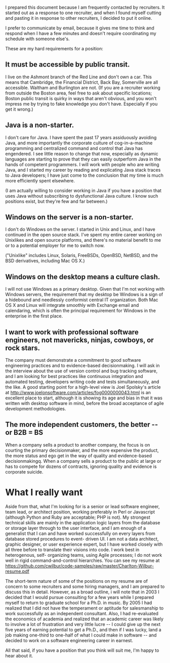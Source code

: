 I prepared this document because I am frequently contacted by
recruiters. It started out as a response to one recruiter, and
when I found myself cutting and pasting it in response to other
recruiters, I decided to put it online.

I prefer to communicate by email, because it gives me time to
think and respond when I have a few minutes and doesn't require
coordinating my schedule with someone else's.

These are my hard requirements for a position:

## It must be accessible by public transit.

I live on the Ashmont branch of the Red Line and don't own a car.
This means that Cambridge, the Financial District, Back Bay,
Somerville are all accessible.  Waltham and Burlington are not.  (If
you are a recruiter working from outside the Boston area, feel free to
ask about specific locations; Boston public transit is quirky in ways
that aren't obvious, and you won't impress me by trying to fake
knowledge you don't have.  Especially if you get it wrong.)

## Java is a non-starter.

I don't care for Java.  I have spent the past 17 years assiduously
avoiding Java, and more importantly the corporate culture of
cog-in-a-machine programming and centralized command and control that
Java has engendered.  I see little reason to change that now,
especially as dynamic languages are starting to prove that they can
easily outperform Java in the hands of competent programmers.  I will
work with people who are writing Java, and I started my career by
reading and explicating Java stack traces to Java developers; I have
just come to the conclusion that my time is much more efficiently
spent elsewhere.

(I am actually willing to consider working in Java if you have a
position that uses Java without subscribing to dysfunctional Java
culture.  I know such positions exist, but they're few and far
between.)

## Windows on the server is a non-starter.

I don't do Windows on the server.  I started in Unix and Linux, and I
have continued in the open source stack.  I've spent my entire career
working on Unixlikes and open source platforms, and there's no
material benefit to me or to a potential employer for me to switch
now.

("Unixlike" includes Linux, Solaris, FreeBSDs, OpenBSD, NetBSD, and
the BSD derivatives, including Mac OS X.)

## Windows on the desktop means a culture clash.

I will not use Windows as a primary desktop.  Given that I'm not
working with Windows servers, the requirement that my desktop be
Windows is a sign of a hidebound and needlessly conformist central IT
organization.  Both Mac OS X and Linux will integrate smoothly with
Exchange email and calendaring, which is often the principal
requirement for Windows in the enterprise in the first place.

## I want to work with professional software engineers, not mavericks, ninjas, cowboys, or rock stars.

The company must demonstrate a commitment to good software engineering
practices and to evidence-based decisionmaking. I will ask in the interview
about the use of version control and bug tracking software, and I am looking
for best practices like continuous integration and automated testing,
developers writing code and tests simultaneously, and the like.  A good
starting point for a high-level view is Joel Spolsky's article at
http://www.joelonsoftware.com/articles/fog0000000043.html is an excellent
place to start, although it is showing its age and bias in that it was written
with desktop software in mind, before the broad acceptance of agile
development methodologies.

## The more independent customers, the better -- or B2B = BS

When a company sells a product to another company, the focus is on courting
the primary decisionmaker, and the more expensive the product, the more status
and ego get in the way of quality and evidence-based decisionmakingq.  When a
company sells a product to the public at large or has to compete for dozens of
contracts, ignoring quality and evidence is corporate suicide.

# What I really want

Aside from that, what I'm looking for is a senior or lead software
engineer, team lead, or architect position, working preferably in Perl
or Javascript (although Python and Ruby are acceptable; PHP is not).
My strongest technical skills are mainly in the application logic
layers from the database or storage layer through to the user
interface, and I am enough of a generalist that I can and have worked
successfully on every layers from database stored procedures to event-
driven UI.  I am not a data architect, graphic designer, or user
experience expert, but I have worked closely with all three before to
translate their visions into code.  I work best in heterogenous, self-
organizing teams, using Agile processes; I do not work well in rigid
command-and-control hierarchies. You can see my resume at
https://github.com/cwilbur/code-samples/raw/master/Charlton-Wilbur-resume.pdf

The short-term nature of some of the positions on my resume are of
concern to some recruiters and some hiring managers, and I am prepared
to discuss this in detail.  However, as a broad outline, i will note
that in 2003 I decided that I would pursue consulting for a few years
while I prepared myself to return to graduate school for a Ph.D. in
music.  By 2005 I had realized that I did not have the temperament or
aptitude for salesmanship to work successfully as an independent
consultant.  Also, I had re-evaluated the economics of academia and
realized that an academic career was likely to involve a lot of
frustration and very little lucre -- I could give up the next five
years of earning potential to get a Ph.D., and then if I was lucky,
land a job making one-third to one-half of what I could make in
software -- and decided to work on a software engineering career in
earnest.

All that said, if you have a position that you think will suit me, I'm
happy to hear about it.

